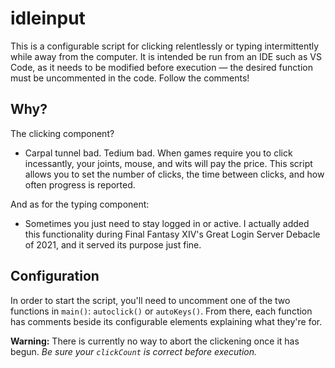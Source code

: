# idleinput
This is a configurable script for clicking relentlessly or typing intermittently while away from the computer. It is intended be run from an IDE such as VS Code, as it needs to be modified before execution — the desired function must be uncommented in the code. Follow the comments!

## Why?
The clicking component?
- Carpal tunnel bad. Tedium bad. When games require you to click incessantly, your joints, mouse, and wits will pay the price. This script allows you to set the number of clicks, the time between clicks, and how often progress is reported. 

And as for the typing component:
- Sometimes you just need to stay logged in or active. I actually added this functionality during Final Fantasy XIV's Great Login Server Debacle of 2021, and it served its purpose just fine.

## Configuration
In order to start the script, you'll need to uncomment one of the two functions in ```main()```: ```autoclick()``` or ```autoKeys()```. From there, each function has comments beside its configurable elements explaining what they're for.

**Warning:** There is currently no way to abort the clickening once it has begun. *Be sure your ```clickCount``` is correct before execution.*
